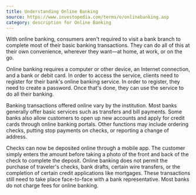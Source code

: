 ```yaml
---
title: Understanding Online Banking
source: https://www.investopedia.com/terms/o/onlinebanking.asp
category: description for Online Banking
---
```

With online banking, consumers aren't required to visit a bank branch to complete most of their basic banking transactions. They can do all of this at their own convenience, wherever they want—at home, at work, or on the go.

Online banking requires a computer or other device, an Internet connection, and a bank or debit card. In order to access the service, clients need to register for their bank's online banking service. In order to register, they need to create a password. Once that's done, they can use the service to do all their banking.

Banking transactions offered online vary by the institution. Most banks generally offer basic services such as transfers and bill payments. Some banks also allow customers to open up new accounts and apply for credit cards through online banking portals. Other functions may include ordering checks, putting stop payments on checks, or reporting a change of address.

Checks can now be deposited online through a mobile app. The customer simply enters the amount before taking a photo of the front and back of the check to complete the deposit.
Online banking does not permit the purchase of traveler's checks, bank drafts, certain wire transfers, or the completion of certain credit applications like mortgages. These transactions still need to take place face-to-face with a bank representative.
Most banks do not charge fees for online banking.
